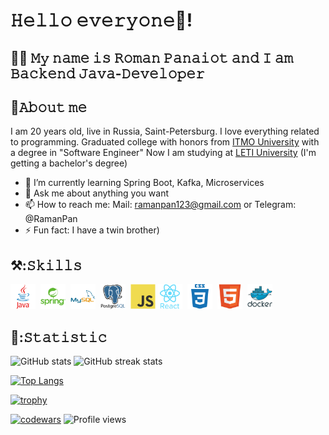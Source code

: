 # 𝙷𝚎𝚕𝚕𝚘 𝚎𝚟𝚎𝚛𝚢𝚘𝚗𝚎👋! 
## :man_technologist: 𝙼𝚢 𝚗𝚊𝚖𝚎 𝚒𝚜 𝚁𝚘𝚖𝚊𝚗 𝙿𝚊𝚗𝚊𝚒𝚘𝚝 𝚊𝚗𝚍 𝙸 𝚊𝚖 𝙱𝚊𝚌𝚔𝚎𝚗𝚍 𝙹𝚊𝚟𝚊-𝙳𝚎𝚟𝚎𝚕𝚘𝚙𝚎𝚛
## 📝𝙰𝚋𝚘𝚞𝚝 𝚖𝚎
I am 20 years old, live in Russia, Saint-Petersburg. I love everything related to programming. Graduated college with honors from [ITMO University](https://en.itmo.ru/)   with a degree in "Software Engineer"
Now I am studying at [LETI University](https://etu.ru/en/university/) (I'm getting a bachelor's degree)
- 🌱 I’m currently learning Spring Boot, Kafka, Microservices 
- 💬 Ask me about anything you want 
- 📫 How to reach me: Mail: ramanpan123@gmail.com or Telegram: @RamanPan
- ⚡ Fun fact: I have a twin brother) 
## ⚒️:𝚂𝚔𝚒𝚕𝚕𝚜 
<img src="https://github.com/devicons/devicon/blob/master/icons/java/java-original-wordmark.svg" title="Java" alt="Java" width="40" height="40"/>&nbsp; 
<img src="https://github.com/devicons/devicon/blob/master/icons/spring/spring-original-wordmark.svg" title="Spring" alt="Spring" width="40" height="40"/>&nbsp;
<img src="https://github.com/devicons/devicon/blob/master/icons/mysql/mysql-original-wordmark.svg" title="MySQL" alt="MySQL" width="40" height="40"/>&nbsp;
<img src="https://github.com/devicons/devicon/blob/master/icons/postgresql/postgresql-original-wordmark.svg" title="PostgreSQL" alt="PostgreSQL" width="40" height="40"/>&nbsp;
<img src="https://github.com/devicons/devicon/blob/master/icons/javascript/javascript-original.svg" title="JavaScript" alt="JavaScript" width="40" height="40"/>&nbsp;<img src="https://github.com/devicons/devicon/blob/master/icons/react/react-original-wordmark.svg" title="React" alt="React" width="40" height="40"/>&nbsp;
<img src="https://github.com/devicons/devicon/blob/master/icons/css3/css3-plain-wordmark.svg"  title="CSS3" alt="CSS" width="40" height="40"/>&nbsp;
<img src="https://github.com/devicons/devicon/blob/master/icons/html5/html5-original.svg" title="HTML5" alt="HTML" width="40" height="40"/>&nbsp;
<img src="https://github.com/devicons/devicon/blob/master/icons/docker/docker-original-wordmark.svg" title="Docker" alt="Docker" width="40" height="40"/>&nbsp;

## 🥇:𝚂𝚝𝚊𝚝𝚒𝚜𝚝𝚒𝚌
![GitHub stats](https://github-readme-stats.vercel.app/api?username=RamanPan&show_icons=true&count_private=true&theme=dracula) ![GitHub streak stats](https://streak-stats.demolab.com/?user=RamanPan&theme=dracula)

 [![Top Langs](https://github-readme-stats.vercel.app/api/top-langs/?username=RamanPan&theme=dracula&layout=compact&hide=C)](https://github.com/anuraghazra/github-readme-stats)

[![trophy](https://github-profile-trophy.vercel.app/?username=RamanPan&theme=dracula)](https://github.com/ryo-ma/github-profile-trophy)
     
[![codewars](https://www.codewars.com/users/RamanPan/badges/small)](https://www.codewars.com/users/RamanPan) ![Profile views](https://gpvc.arturio.dev/RamanPan)



